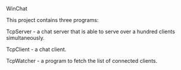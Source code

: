 WinChat

This project contains three programs:

TcpServer - a chat server that is able to serve over a hundred clients simultaneously.

TcpClient - a chat client.

TcpWatcher - a program to fetch the list of connected clients.
